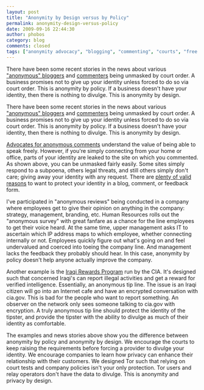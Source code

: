 ```yaml
---
layout: post
title: "Anonymity by Design versus by Policy"
permalink: anonymity-design-versus-policy
date: 2009-09-16 22:44:30
author: phobos
category: blog
comments: closed
tags: ["anonymity advocacy", "blogging", "commenting", "courts", "free speech", "news stories", "online anonymity"]
---
```


There have been some recent stories in the news about various ["anonymous" bloggers](http://www.citmedialaw.org/blog/2009/skanky-blogging-anonymity-and-whats-right) and [commenters](http://www.citmedialaw.org/blog/2009/splitting-digital-baby-california-court-creates-new-procedure-uncovering-anonymous-comment) being unmasked by court order. A business promises not to give up your identity unless forced to do so via court order. This is anonymity by policy. If a business doesn't have your identity, then there is nothing to divulge. This is anonymity by design.

<!-- more -->

There have been some recent stories in the news about various ["anonymous" bloggers](http://www.citmedialaw.org/blog/2009/skanky-blogging-anonymity-and-whats-right) and [commenters](http://www.citmedialaw.org/blog/2009/splitting-digital-baby-california-court-creates-new-procedure-uncovering-anonymous-comment) being unmasked by court order. A business promises not to give up your identity unless forced to do so via court order. This is anonymity by policy. If a business doesn't have your identity, then there is nothing to divulge. This is anonymity by design.

[Advocates for anonymous comments](http://www.washingtonpost.com/wp-dyn/content/article/2009/04/08/AR2009040803248.html) understand the value of being able to speak freely. However, if you're simply connecting from your home or office, parts of your identity are leaked to the site on which you commented. As shown above, you can be unmasked fairly easily. Some sites simply respond to a subpoena, others legal threats, and still others simply don't care; giving away your identity with any request. There are [plenty of valid reasons](https://www.torproject.org/torusers) to want to protect your identity in a blog, comment, or feedback form.

I've participated in "anonymous reviews" being conducted in a company where employees get to give their opinion on anything in the company: strategy, management, branding, etc. Human Resources rolls out the "anonymous survey" with great fanfare as a chance for the line employees to get their voice heard. At the same time, upper management asks IT to ascertain which IP address maps to which employee, whether connecting internally or not. Employees quickly figure out what's going on and feel undervalued and coerced into toeing the company line. And management lacks the feedback they probably should hear. In this case, anonymity by policy doesn't help anyone actually improve the company.

Another example is the [Iraqi Rewards Program](https://www.cia.gov/about-cia/iraqi-rewards-program.html) run by the CIA. It's designed such that concerned Iraqi's can report illegal activities and get a reward for verified intelligence. Essentially, an anonymous tip line. The issue is an Iraqi citizen will go into an Internet cafe and have an encrypted conversation with cia.gov. This is bad for the people who want to report something. An observer on the network only sees someone talking to cia.gov with encryption. A truly anonymous tip line should protect the identity of the tipster, and provide the tipster with the ability to divulge as much of their identity as comfortable.

The examples and news stories above show you the difference between anonymity by policy and anonymity by design. We encourage the courts to keep raising the requirements before forcing a provider to divulge your identity. We encourage companies to learn how privacy can enhance their relationship with their customers. We designed Tor such that relying on court tests and company policies isn't your only protection. Tor users and relay operators don't have the data to divulge. This is anonymity and privacy by design.
